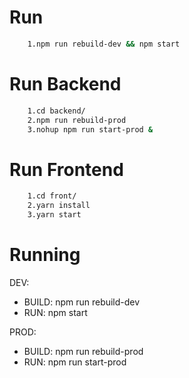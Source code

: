 
# Run 
```Bash
    1.npm run rebuild-dev && npm start
```


# Run Backend

```Bash
    1.cd backend/
    2.npm run rebuild-prod
    3.nohup npm run start-prod &
```


# Run Frontend

```Bash
    1.cd front/
    2.yarn install
    3.yarn start
```


# Running

DEV:
  - BUILD: npm run rebuild-dev
  - RUN: npm start
  
PROD:
  - BUILD: npm run rebuild-prod
  - RUN: npm run start-prod